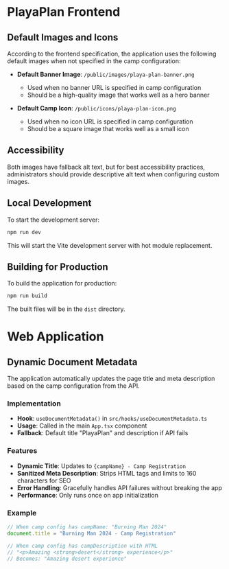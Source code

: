 # PlayaPlan Frontend

## Default Images and Icons

According to the frontend specification, the application uses the following default images when not specified in the camp configuration:

- **Default Banner Image**: `/public/images/playa-plan-banner.png`
  - Used when no banner URL is specified in camp configuration
  - Should be a high-quality image that works well as a hero banner

- **Default Camp Icon**: `/public/icons/playa-plan-icon.png`
  - Used when no icon URL is specified in camp configuration
  - Should be a square image that works well as a small icon

## Accessibility

Both images have fallback alt text, but for best accessibility practices, administrators should provide descriptive alt text when configuring custom images.

## Local Development

To start the development server:

```bash
npm run dev
```

This will start the Vite development server with hot module replacement.

## Building for Production

To build the application for production:

```bash
npm run build
```

The built files will be in the `dist` directory.

# Web Application

## Dynamic Document Metadata

The application automatically updates the page title and meta description based on the camp configuration from the API.

### Implementation

- **Hook**: `useDocumentMetadata()` in `src/hooks/useDocumentMetadata.ts`
- **Usage**: Called in the main `App.tsx` component
- **Fallback**: Default title "PlayaPlan" and description if API fails

### Features

- **Dynamic Title**: Updates to `{campName} - Camp Registration`
- **Sanitized Meta Description**: Strips HTML tags and limits to 160 characters for SEO
- **Error Handling**: Gracefully handles API failures without breaking the app
- **Performance**: Only runs once on app initialization

### Example

```typescript
// When camp config has campName: "Burning Man 2024"
document.title = "Burning Man 2024 - Camp Registration"

// When camp config has campDescription with HTML
// "<p>Amazing <strong>desert</strong> experience</p>"
// Becomes: "Amazing desert experience"
``` 